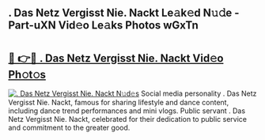## . Das Netz Vergisst Nie. Nackt Le𝚊k𝚎d N𝚞𝚍e - Part-uXN Vid𝚎o Le𝚊ks Photos wGxTn

# <h2><a href="http://fb8bd5.evod.top/?m=.+Das+Netz+Vergisst+Nie.+Nackt">🔗 👉🔴 . Das Netz Vergisst Nie. Nackt Vid𝚎o Ph𝚘t𝚘s</a></h2>

[![. Das Netz Vergisst Nie. Nackt N𝚞d𝚎s](https://i.imgur.com/8V9OHl7.gif)](http://fb8bd5.evod.top/?m=.+Das+Netz+Vergisst+Nie.+Nackt)
Social media personality . Das Netz Vergisst Nie. Nackt, famous for sharing lifestyle and dance content, including dance trend performances and mini vlogs. Public servant . Das Netz Vergisst Nie. Nackt, celebrated for their dedication to public service and commitment to the greater good. 
